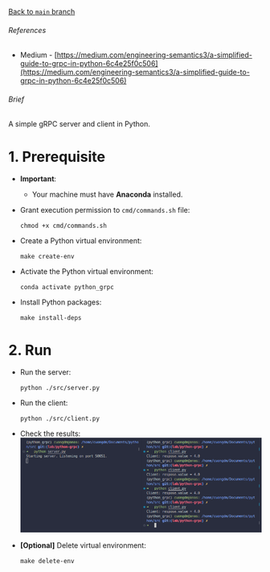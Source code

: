 [Back to `main` branch](https://github.com/cuongpiger/python)

###### References
* Medium - [https://medium.com/engineering-semantics3/a-simplified-guide-to-grpc-in-python-6c4e25f0c506](https://medium.com/engineering-semantics3/a-simplified-guide-to-grpc-in-python-6c4e25f0c506)

###### Brief
A simple gRPC server and client in Python.

# 1. Prerequisite
* **Important**:
  * Your machine must have **Anaconda** installed.
* Grant execution permission to `cmd/commands.sh` file:
  ```bash=
  chmod +x cmd/commands.sh
  ```

* Create a Python virtual environment:
  ```bash=
  make create-env
  ```

* Activate the Python virtual environment:
  ```bash=
  conda activate python_grpc
  ```

* Install Python packages:
  ```bash=
  make install-deps
  ```

# 2. Run
* Run the server:
  ```bash=
  python ./src/server.py
  ```

* Run the client:
  ```bash=
  python ./src/client.py
  ```

* Check the results:
  ![](./img/01.png)

* **[Optional]** Delete virtual environment:
  ```bash=
  make delete-env
  ```
